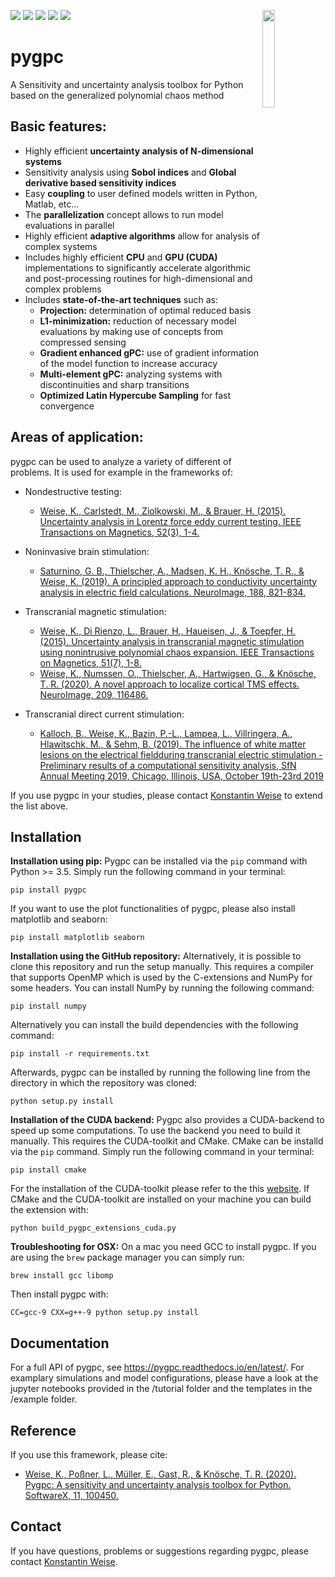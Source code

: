 [![](https://img.shields.io/pypi/dm/pygpc.svg)](https://pypi.org/project/pygpc/)
[![](https://img.shields.io/pypi/wheel/pygpc.svg)](https://pypi.org/project/pygpc/)
[![](https://img.shields.io/travis/pygpc-polynomial-chaos/pygpc.svg)](https://travis-ci.com/pygpc-polynomial-chaos/pygpc)
[![](https://img.shields.io/readthedocs/pygpc.svg)](https://pygpc.readthedocs.io/en/latest/)
[![](https://img.shields.io/twitter/follow/brainnetleipzig?style=social)](https://twitter.com/intent/follow?screen_name=brainnetleipzig)
<img src="https://avatars3.githubusercontent.com/u/52486646?s=200&v=4" width="20%" heigth="20%" align="right">

# pygpc
A Sensitivity and uncertainty analysis toolbox for Python based on the generalized polynomial chaos method

Basic features:
---------------
- Highly efficient **uncertainty analysis of N-dimensional systems**
- Sensitivity analysis using **Sobol indices** and **Global derivative based sensitivity indices**
- Easy **coupling** to user defined models written in Python, Matlab, etc... 
- The **parallelization** concept allows to run model evaluations in parallel
- Highly efficient **adaptive algorithms** allow for analysis of complex systems
- Includes highly efficient **CPU** and **GPU (CUDA)** implementations to significantly accelerate algorithmic and post-processing routines for high-dimensional and complex problems
- Includes **state-of-the-art techniques** such as:
    - **Projection:** determination of optimal reduced basis
    - **L1-minimization:** reduction of necessary model evaluations by making use of concepts from compressed sensing 
    - **Gradient enhanced gPC:** use of gradient information of the model function to increase accuracy
    - **Multi-element gPC:** analyzing systems with discontinuities and sharp transitions
    - **Optimized Latin Hypercube Sampling** for fast convergence
    
Areas of application:
---------------------
pygpc can be used to analyze a variety of different of problems. It is used for example in the frameworks of:

- Nondestructive testing:
  
  - [Weise, K., Carlstedt, M., Ziolkowski, M., & Brauer, H. (2015). Uncertainty analysis in Lorentz force eddy current testing. IEEE Transactions on Magnetics, 52(3), 1-4.](https://ieeexplore.ieee.org/abstract/document/7272103)

- Noninvasive brain stimulation:
  
  - [Saturnino, G. B., Thielscher, A., Madsen, K. H., Knösche, T. R., & Weise, K. (2019). A principled approach to conductivity uncertainty analysis in electric field calculations. NeuroImage, 188, 821-834.](https://www.sciencedirect.com/science/article/pii/S1053811918322031>)

- Transcranial magnetic stimulation:
  
  - [Weise, K., Di Rienzo, L., Brauer, H., Haueisen, J., & Toepfer, H. (2015). Uncertainty analysis in transcranial magnetic stimulation using nonintrusive polynomial chaos expansion. IEEE Transactions on Magnetics, 51(7), 1-8.](https://ieeexplore.ieee.org/abstract/document/7006714)
  - [Weise, K., Numssen, O., Thielscher, A., Hartwigsen, G., & Knösche, T. R. (2020). A novel approach to localize cortical TMS effects. NeuroImage, 209, 116486.](https://www.sciencedirect.com/science/article/pii/S1053811919310778)

- Transcranial direct current stimulation:
  
  - [Kalloch, B., Weise, K., Bazin, P.-L., Lampea, L., Villringera, A., Hlawitschk, M., & Sehm, B. (2019). The influence of white matter lesions on the electrical fieldduring transcranial electric stimulation - Preliminary results of a computational sensitivity analysis, SfN Annual Meeting 2019, Chicago, Illinois, USA, October 19th-23rd 2019](https://www.fens.org/News-Activities/Calendar/Meetings/2019/10/SfN-Annual-Meeting-2019/)

If you use pygpc in your studies, please contact [Konstantin Weise](https://www.cbs.mpg.de/person/51222/2470) to extend the list above. 

Installation
------------
**Installation using pip:**
Pygpc can be installed via the `pip` command with Python >= 3.5. Simply run the following command in your terminal:
```
pip install pygpc
```

If you want to use the plot functionalities of pygpc, please also install matplotlib and seaborn:
```
pip install matplotlib seaborn
```

**Installation using the GitHub repository:**
Alternatively, it is possible to clone this repository and run the setup manually.
This requires a compiler that supports OpenMP which is used by the C-extensions and NumPy for some headers. You can install NumPy by running the following command:
```
pip install numpy
```
Alternatively you can install the build dependencies with the following command:
```
pip install -r requirements.txt
```
Afterwards, pygpc can be installed by running the following line from the directory in which the repository was cloned:
```
python setup.py install
```

**Installation of the CUDA backend:**
Pygpc also provides a CUDA-backend to speed up some computations. To use the backend you need to build it manually. This requires the CUDA-toolkit and CMake.
CMake can be installd via the `pip` command.  Simply run the following command in your terminal:
```
pip install cmake 
```
For the installation of the CUDA-toolkit please refer to the this [website](https://docs.nvidia.com/cuda/cuda-quick-start-guide/index.html).
If CMake and the CUDA-toolkit are installed on your machine you can build the extension with:  
```
python build_pygpc_extensions_cuda.py 
```

**Troubleshooting for OSX:**
On a mac you need GCC to install pygpc. If you are using the `brew` package manager you can simply run:
```
brew install gcc libomp 
```
Then install pygpc with:
```
CC=gcc-9 CXX=g++-9 python setup.py install 
```

Documentation
-------------
For a full API of pygpc, see https://pygpc.readthedocs.io/en/latest/.
For examplary simulations and model configurations, please have a look at the jupyter notebooks provided in the /tutorial folder and the templates in the /example folder.

Reference
---------
If you use this framework, please cite:

  - [Weise, K., Poßner, L., Müller, E., Gast, R., & Knösche, T. R. (2020). Pygpc: A sensitivity and uncertainty analysis toolbox for Python. SoftwareX, 11, 100450.](https://www.sciencedirect.com/science/article/pii/S2352711020300078)

Contact
-------
If you have questions, problems or suggestions regarding pygpc, please contact [Konstantin Weise](https://www.cbs.mpg.de/person/51222/2470).
